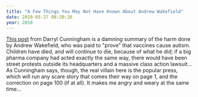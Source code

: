 ```yaml
---
title: "A Few Things You May Not Have Known About Andrew Wakefield"
date: 2010-05-27 08:20:20
year: 2010
---
```

<a href="http://tallguywrites.livejournal.com/148012.html">This post</a> from Darryl Cunningham is a damning summary of the harm done by Andrew Wakefield, who was paid to "prove" that vaccines cause autism. Children have died, and will continue to die, because of what he did; if a big pharma company had acted exactly the same way, there would have been street protests outside its headquarters and a massive class action lawsuit… As Cunningham says, though, the real villain here is the popular press, which will run any scare story that comes their way on page 1, and the correction on page 100 (if at all). It makes me angry and weary at the same time…
